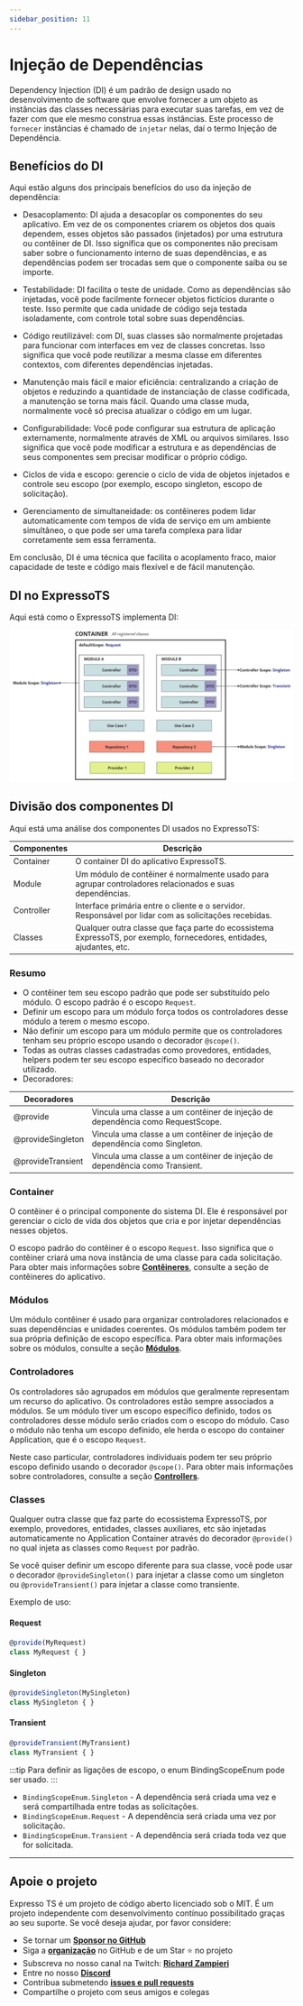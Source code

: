 ```yaml
---
sidebar_position: 11
---
```


# Injeção de Dependências

Dependency Injection (DI) é um padrão de design usado no desenvolvimento de software que envolve fornecer a um objeto as instâncias das classes necessárias para executar suas tarefas, em vez de fazer com que ele mesmo construa essas instâncias. Este processo de `fornecer` instâncias é chamado de `injetar` nelas, daí o termo Injeção de Dependência.

## Benefícios do DI

Aqui estão alguns dos principais benefícios do uso da injeção de dependência:

- Desacoplamento: DI ajuda a desacoplar os componentes do seu aplicativo. Em vez de os componentes criarem os objetos dos quais dependem, esses objetos são passados (injetados) por uma estrutura ou contêiner de DI. Isso significa que os componentes não precisam saber sobre o funcionamento interno de suas dependências, e as dependências podem ser trocadas sem que o componente saiba ou se importe.

- Testabilidade: DI facilita o teste de unidade. Como as dependências são injetadas, você pode facilmente fornecer objetos fictícios durante o teste. Isso permite que cada unidade de código seja testada isoladamente, com controle total sobre suas dependências.

- Código reutilizável: com DI, suas classes são normalmente projetadas para funcionar com interfaces em vez de classes concretas. Isso significa que você pode reutilizar a mesma classe em diferentes contextos, com diferentes dependências injetadas.

- Manutenção mais fácil e maior eficiência: centralizando a criação de objetos e reduzindo a quantidade de instanciação de classe codificada, a manutenção se torna mais fácil. Quando uma classe muda, normalmente você só precisa atualizar o código em um lugar.

- Configurabilidade: Você pode configurar sua estrutura de aplicação externamente, normalmente através de XML ou arquivos similares. Isso significa que você pode modificar a estrutura e as dependências de seus componentes sem precisar modificar o próprio código.

- Ciclos de vida e escopo: gerencie o ciclo de vida de objetos injetados e controle seu escopo (por exemplo, escopo singleton, escopo de solicitação).

- Gerenciamento de simultaneidade: os contêineres podem lidar automaticamente com tempos de vida de serviço em um ambiente simultâneo, o que pode ser uma tarefa complexa para lidar corretamente sem essa ferramenta.

Em conclusão, DI é uma técnica que facilita o acoplamento fraco, maior capacidade de teste e código mais flexível e de fácil manutenção.

## DI no ExpressoTS

Aqui está como o ExpressoTS implementa DI:

![Application Overview](./img/di.png)

## Divisão dos componentes DI

Aqui está uma análise dos componentes DI usados no ExpressoTS:

| Componentes   | Descrição                                            |
| ------------ | ------------------------------------------------------------------------------------------------- |
| Container    | O container DI do aplicativo ExpressoTS.                                                   |
| Module       | Um módulo de contêiner é normalmente usado para agrupar controladores relacionados e suas dependências. |
| Controller   | Interface primária entre o cliente e o servidor. Responsável por lidar com as solicitações recebidas.          |
| Classes      | Qualquer outra classe que faça parte do ecossistema ExpressoTS, por exemplo, fornecedores, entidades, ajudantes, etc.  |

### Resumo

- O contêiner tem seu escopo padrão que pode ser substituído pelo módulo. O escopo padrão é o escopo `Request`.
- Definir um escopo para um módulo força todos os controladores desse módulo a terem o mesmo escopo.
- Não definir um escopo para um módulo permite que os controladores tenham seu próprio escopo usando o decorador `@scope()`.
- Todas as outras classes cadastradas como provedores, entidades, helpers podem ter seu escopo específico baseado no decorador utilizado.
- Decoradores:

| Decoradores          | Descrição                                                                    |
| ------------------ | ------------------------------------------------------------------------------ |
| @provide           | Vincula uma classe a um contêiner de injeção de dependência como RequestScope.             |
| @provideSingleton  | Vincula uma classe a um contêiner de injeção de dependência como Singleton.                |
| @provideTransient  | Vincula uma classe a um contêiner de injeção de dependência como Transient.                |

### Container

O contêiner é o principal componente do sistema DI. Ele é responsável por gerenciar o ciclo de vida dos objetos que cria e por injetar dependências nesses objetos.

O escopo padrão do contêiner é o escopo `Request`. Isso significa que o contêiner criará uma nova instância de uma classe para cada solicitação. Para obter mais informações sobre **[Contêineres](app-container.md)**, consulte a seção de contêineres do aplicativo.

### Módulos

Um módulo contêiner é usado para organizar controladores relacionados e suas dependências e unidades coerentes. Os módulos também podem ter sua própria definição de escopo específica. Para obter mais informações sobre os módulos, consulte a seção **[Módulos](module.md)**.

### Controladores

Os controladores são agrupados em módulos que geralmente representam um recurso do aplicativo. Os controladores estão sempre associados a módulos. Se um módulo tiver um escopo específico definido, todos os controladores desse módulo serão criados com o escopo do módulo. Caso o módulo não tenha um escopo definido, ele herda o escopo do container Application, que é o escopo `Request`.

Neste caso particular, controladores individuais podem ter seu próprio escopo definido usando o decorador `@scope()`. Para obter mais informações sobre controladores, consulte a seção **[Controllers](controller.md)**.

### Classes

Qualquer outra classe que faz parte do ecossistema ExpressoTS, por exemplo, provedores, entidades, classes auxiliares, etc são injetadas automaticamente no Application Container através do decorador `@provide()` no qual injeta as classes como `Request` por padrão.

Se você quiser definir um escopo diferente para sua classe, você pode usar o decorador `@provideSingleton()` para injetar a classe como um singleton ou `@provideTransient()` para injetar a classe como transiente.

Exemplo de uso:

#### Request

```typescript
@provide(MyRequest)
class MyRequest { }
```

#### Singleton

```typescript
@provideSingleton(MySingleton)
class MySingleton { }
```

#### Transient

```typescript
@provideTransient(MyTransient)
class MyTransient { }
```

:::tip
Para definir as ligações de escopo, o enum BindingScopeEnum pode ser usado.
:::

- `BindingScopeEnum.Singleton` - A dependência será criada uma vez e será compartilhada entre todas as solicitações.
- `BindingScopeEnum.Request` - A dependência será criada uma vez por solicitação.
- `BindingScopeEnum.Transient` - A dependência será criada toda vez que for solicitada.

---

## Apoie o projeto

Expresso TS é um projeto de código aberto licenciado sob o MIT. É um projeto independente com desenvolvimento contínuo possibilitado graças ao seu suporte. Se você deseja ajudar, por favor considere:

- Se tornar um **[Sponsor no GitHub](https://github.com/sponsors/expressots)**
- Siga a **[organização](https://github.com/expressots)** no GitHub e de um Star ⭐ no projeto
- Subscreva no nosso canal na Twitch: **[Richard Zampieri](https://www.twitch.tv/richardzampieri)**
- Entre no nosso **[Discord](https://discord.com/invite/PyPJfGK)**
- Contribua submetendo **[issues e pull requests](https://github.com/expressots/expressots/issues/new/choose)**
- Compartilhe o projeto com seus amigos e colegas